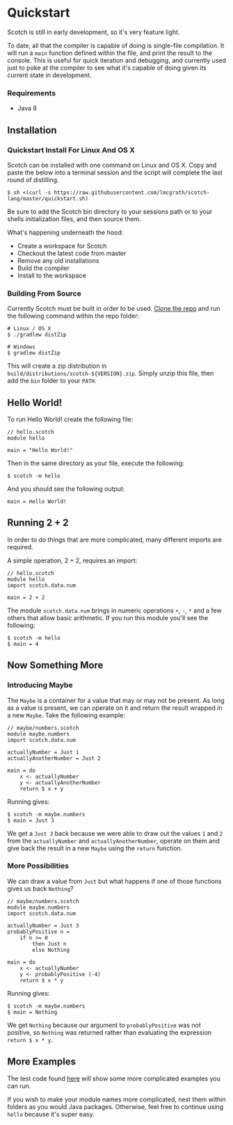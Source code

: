 # Quickstart

Scotch is still in early development, so it's very feature light.

To date, all that the compiler is capable of doing is single-file compilation.
It will run a `main` function defined within the file, and print the result to
the console. This is useful for quick iteration and debugging, and currently
used just to poke at the compiler to see what it's capable of doing given its
current state in development.

### Requirements

- Java 8

## Installation

### Quickstart Install For Linux And OS X

Scotch can be installed with one command on Linux and OS X. Copy and paste the
below into a terminal session and the script will complete the last round of
distilling.

```
$ sh <(curl -s https://raw.githubusercontent.com/lmcgrath/scotch-lang/master/quickstart.sh)
```

Be sure to add the Scotch bin directory to your sessions path or to your shells initialization files, and then source them.

What's happening underneath the hood:
- Create a workspace for Scotch
- Checkout the latest code from master
- Remove any old installations
- Build the compiler
- Install to the workspace

### Building From Source

Currently Scotch must be built in order to be used. [Clone the repo](https://github.com/lmcgrath/scotch-lang)
and run the following command within the repo folder:

```
# Linux / OS X
$ ./gradlew distZip

# Windows
$ gradlew distZip
```

This will create a zip distribution in `build/distributions/scotch-${VERSION}.zip`. Simply
unzip this file, then add the `bin` folder to your `PATH`.

## Hello World!

To run Hello World! create the following file:

```
// hello.scotch
module hello

main = "Hello World!"
```

Then in the same directory as your file, execute the following:

```
$ scotch -m hello
```

And you should see the following output:

```
main = Hello World!
```

## Running 2 + 2

In order to do things that are more complicated, many different imports are
required.

A simple operation, 2 + 2, requires an import:

```
// hello.scotch
module hello
import scotch.data.num

main = 2 + 2
```

The module `scotch.data.num` brings in numeric operations `+`, `-`, `*` and a few
others that allow basic arithmetic. If you run this module you'll see the
following:

```
$ scotch -m hello
$ main = 4
```

## Now Something More

### Introducing Maybe

The `Maybe` is a container for a value that may or may not be present. As long
as a value is present, we can operate on it and return the result wrapped in a
new `Maybe`. Take the following example:

```
// maybe/numbers.scotch
module maybe.numbers
import scotch.data.num

actuallyNumber = Just 1
actuallyAnotherNumber = Just 2

main = do
	x <- actuallyNumber
	y <- actuallyAnotherNumber
	return $ x + y
```

Running gives:

```
$ scotch -m maybe.numbers
$ main = Just 3
```

We get a `Just 3` back because we were able to draw out the values `1` and `2`
from the `actuallyNumber` and `actuallyAnotherNumber`, operate on them and give
back the result in a new `Maybe` using the `return` function.

### More Possibilities

We can draw a value from `Just` but what happens if one of those functions gives
us back `Nothing`?

```
// maybe/numbers.scotch
module maybe.numbers
import scotch.data.num

actuallyNumber = Just 3
probablyPositive n =
	if n >= 0
		then Just n
		else Nothing

main = do
	x <- actuallyNumber
	y <- probablyPositive (-4)
	return $ x * y
```

Running gives:

```
$ scotch -m maybe.numbers
$ main = Nothing
```

We get `Nothing` because our argument to `probablyPositive` was not positive, so
`Nothing` was returned rather than evaluating the expression `return $ x * y`.

## More Examples

The test code found [here](https://github.com/lmcgrath/scotch-lang/blob/master/src/test/java/scotch/compiler/steps/BytecodeGeneratorTest.java)
will show some more complicated examples you can run.

If you wish to make your module names more complicated, nest them within folders
as you would Java packages. Otherwise, feel free to continue using `hello` because
it's super easy.
